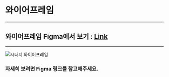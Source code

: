 # 와이어프레임

---


## 와이어프레임 Figma에서 보기 : [Link](https://www.figma.com/file/NemYHlgTXFzJgmcIA9lsUY/%EC%8B%9C%EB%84%88%EC%A7%80?type=design&node-id=0-1&mode=design&t=QZzZZhUe7bO1cfaz-0)

---


![시너지 와이어프레임](https://github.com/Kang-dan/TripWebProject/assets/98147703/ebf480f7-1e29-45e6-a783-9f1d4f74f3cb)


### 자세히 보려면 Figma 링크를 참고해주세요.

